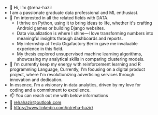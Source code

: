 - 👋 Hi, I’m @reha-hazir
- I am a passionate graduate data professional and ML enthusiast.
- 👀 I’m interested in all the related fields with DATA.
  - I thrive on Python, using it to bring ideas to life, whether it's crafting Android games or building Django websites.
  - Data visualization is where I shine—I love transforming numbers into meaningful insights through dashboards and reports.
  - My internship at Tesla Gigafactory Berlin gave me invaluable experience in this field.
  - My thesis explored unsupervised machine learning algorithms, showcasing my analytical skills in comparing clustering           models.
- 🌱 I’m currently keep my energy with reinforcement learning and R programming Language, Currently, I'm focusing on a digital   product project, where I'm revolutionizing advertising services through innovation and dedication.
- In essence, I'm a visionary in data analytics, driven by my love for coding and a commitment to excellence.
- 📫 You can reach out me with below informations
- 📧 rehahazir@outlook.com
- 💬 https://www.linkedin.com/in/reha-hazir/

<!---
reha-hazir/reha-hazir is a ✨ special ✨ repository because its `README.md` (this file) appears on your GitHub profile.
You can click the Preview link to take a look at your changes.
--->
